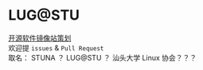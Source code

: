 # LUG@STU
[开源软件镜像站策划](https://github.com/Yuru-ekis/LUG-STU/blob/master/Mirrors_plan.md)  
欢迎提 `issues` & `Pull Request`  
取名： 
STUNA ？ 
LUG@STU ？ 
汕头大学 Linux 协会？？？
